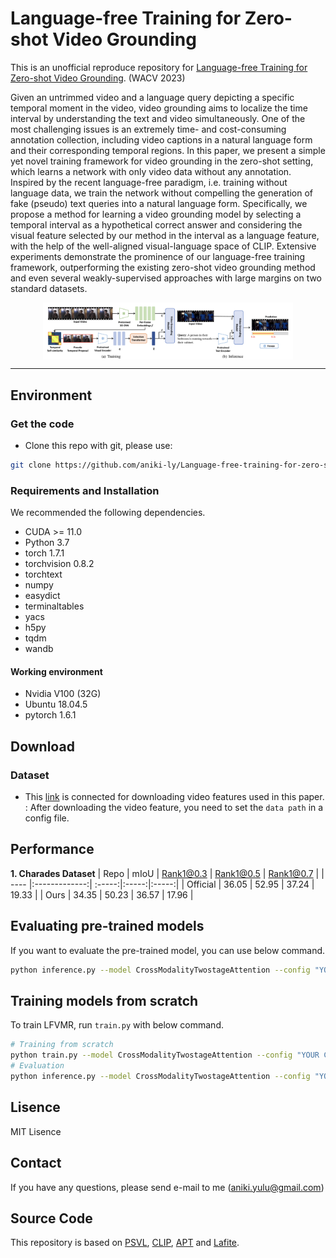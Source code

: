 # Language-free Training for Zero-shot Video Grounding 

This is an unofficial reproduce repository for [Language-free Training for Zero-shot Video Grounding](https://arxiv.org/abs/2210.12977). (WACV 2023)


Given an untrimmed video and a language query depicting a specific temporal moment in the video, video grounding aims to localize the time interval by understanding the text and video simultaneously. One of the most challenging issues is an extremely time- and cost-consuming annotation collection, including video captions in a natural language form and their corresponding temporal regions. In this paper, we present a simple yet novel training framework for video grounding in the zero-shot setting, which learns a network with only video data without any annotation. Inspired by the recent language-free paradigm, i.e. training without language data, we train the network without compelling the generation of fake (pseudo) text queries into a natural language form. Specifically, we propose a method for learning a video grounding model by selecting a temporal interval as a hypothetical correct answer and considering the visual feature selected by our method in the interval as a language feature, with the help of the well-aligned visual-language space of CLIP. Extensive experiments demonstrate the prominence of our language-free training framework, outperforming the existing zero-shot video grounding method and even several weakly-supervised approaches with large margins on two standard datasets.

<img src="media/task-2.png" width="400" style="margin-left: auto; margin-right: auto; display: block;"/>


---
## Environment

### Get the code
- Clone this repo with git, please use:
```bash
git clone https://github.com/aniki-ly/Language-free-training-for-zero-shot-video-grounding.git
```

### Requirements and Installation
We recommended the following dependencies.

- CUDA >= 11.0
- Python 3.7
- torch 1.7.1
- torchvision 0.8.2
- torchtext
- numpy
- easydict
- terminaltables
- yacs
- h5py
- tqdm
- wandb

#### Working environment
- Nvidia V100 (32G)
- Ubuntu 18.04.5
- pytorch 1.6.1

## Download

### Dataset

- This [link](https://drive.google.com/file/d/1Vjgm2XA3TYcc4h9IWR5k5efU-bXNir5f/view?usp=sharing) is connected for downloading video features used in this paper. </br>
: After downloading the video feature, you need to set the `data path` in a config file. </br> 


## Performance

**1. Charades Dataset**
| Repo | mIoU | Rank1@0.3 | Rank1@0.5 | Rank1@0.7 |
| ---- |:-------------:| :-----:|:-----:|:-----:|
| Official | 36.05 | 52.95 | 37.24 | 19.33 |
| Ours | 34.35 | 50.23 | 36.57 | 17.96 | 

## Evaluating pre-trained models

If you want to evaluate the pre-trained model, you can use below command.

```bash
python inference.py --model CrossModalityTwostageAttention --config "YOUR CONFIG PATH" --pre_trained "YOUR MODEL PATH"
```

## Training models from scratch

To train LFVMR, run `train.py` with below command.

```bash
# Training from scratch
python train.py --model CrossModalityTwostageAttention --config "YOUR CONFIG PATH"
# Evaluation
python inference.py --model CrossModalityTwostageAttention --config "YOUR CONFIG PATH" --pre_trained "YOUR MODEL PATH"
```

## Lisence
MIT Lisence


## Contact
If you have any questions, please send e-mail to me (aniki.yulu@gmail.com)

## Source Code
This repository is based on [PSVL](https://github.com/gistvision/PSVL), [CLIP](https://github.com/openai/CLIP), [APT](https://github.com/StanfordVL/atp-video-language) and [Lafite](https://github.com/drboog/Lafite).